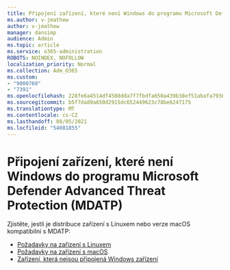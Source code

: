 ```yaml
---
title: Připojení zařízení, které není Windows do programu Microsoft Defender Advanced Threat Protection (MDATP)
ms.author: v-jmathew
author: v-jmathew
manager: dansimp
audience: Admin
ms.topic: article
ms.service: o365-administration
ROBOTS: NOINDEX, NOFOLLOW
localization_priority: Normal
ms.collection: Adm_O365
ms.custom:
- "9000760"
- "7391"
ms.openlocfilehash: 228fe6a4514df4508dda7f7fbdfa650a439b38ef51abafa7936afa4ecfd54e04
ms.sourcegitcommit: b5f7da89a650d2915dc652449623c78be6247175
ms.translationtype: MT
ms.contentlocale: cs-CZ
ms.lasthandoff: 08/05/2021
ms.locfileid: "54081855"
---
```

# <a name="onboard-a-non-windows-device-to-microsoft-defender-advanced-threat-protection-mdatp"></a>Připojení zařízení, které není Windows do programu Microsoft Defender Advanced Threat Protection (MDATP)

Zjistěte, jestli je distribuce zařízení s Linuxem nebo verze macOS kompatibilní s MDATP:

- [Požadavky na zařízení s Linuxem](https://go.microsoft.com/fwlink/?linkid=2143462)
- [Požadavky na zařízení s macOS](https://go.microsoft.com/fwlink/?linkid=2143461)
- [Zařízení, která nejsou připojená Windows zařízení](https://go.microsoft.com/fwlink/?linkid=2143628)
